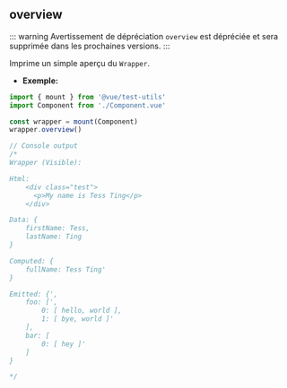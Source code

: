 ## overview

::: warning Avertissement de dépréciation
`overview` est dépréciée et sera supprimée dans les prochaines versions.
:::

Imprime un simple aperçu du `Wrapper`.

- **Exemple:**

```js
import { mount } from '@vue/test-utils'
import Component from './Component.vue'

const wrapper = mount(Component)
wrapper.overview()

// Console output
/*
Wrapper (Visible):

Html:
    <div class="test">
      <p>My name is Tess Ting</p>
    </div>

Data: {
    firstName: Tess,
    lastName: Ting
}

Computed: {
    fullName: Tess Ting'
}

Emitted: {',
    foo: [',
        0: [ hello, world ],
        1: [ bye, world ]'
    ],
    bar: [
        0: [ hey ]'
    ]
}

*/
```
